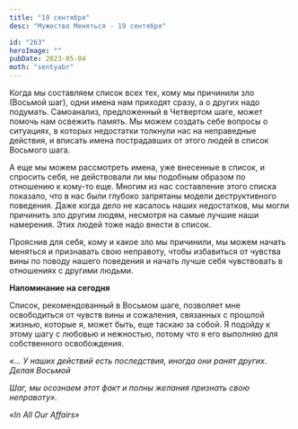 ```yaml
---
title: "19 сентября"
desc: "Мужество Меняться - 19 сентября"

id: "263"
heroImage: ""
pubDate: 2023-05-04
moth: "sentyabr"
---
```


Когда мы составляем список всех тех, кому мы причинили зло (Восьмой шаг), одни
имена нам приходят сразу, а о других надо подумать. Самоанализ, предложенный в
Четвертом шаге, может помочь нам освежить память. Мы можем создать себе
вопросы о ситуациях, в которых недостатки толкнули нас на неправедные
действия, и вписать имена пострадавших от этого людей в список Восьмого шага.

А еще мы можем рассмотреть имена, уже внесенные в список, и спросить себя, не
действовали ли мы подобным образом по отношению к кому-то еще. Многим из нас
составление этого списка показало, что в нас были глубоко запрятаны модели
деструктивного поведения. Даже когда дело не касалось наших недостатков, мы
могли причинить зло другим людям, несмотря на самые лучшие наши намерения.
Этих людей тоже надо внести в список.

Прояснив для себя, кому и какое зло мы причинили, мы можем начать меняться и
признавать свою неправоту, чтобы избавиться от чувства вины по поводу нашего
поведения и начать лучше себя чувствовать в отношениях с другими людьми.

**Напоминание на сегодня**

Список, рекомендованный в Восьмом шаге, позволяет мне освободиться от чувств
вины и сожаления, связанных с прошлой жизнью, которые я, может быть, еще
таскаю за собой. Я подойду к этому шагу с любовью и нежностью, потому что я
его выполняю для собственного освобождения.

_«… У наших действий есть последствия, иногда они ранят других. Делая Восьмой_

_Шаг, мы осознаем этот факт и полны желания признать свою неправоту»._

_«In All Our Affairs»_
